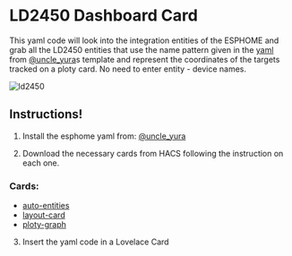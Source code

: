 # LD2450 Dashboard Card
This yaml code will look into the integration entities of the ESPHOME and grab all the LD2450 entities that use the name pattern given in the [yaml](https://github.com/uncle-yura/esphome-ld2450/blob/master/example_ld2450.yaml) from [@uncle_yura](https://github.com/uncle-yura/esphome-ld2450)s template and represent the coordinates of the targets tracked on a ploty card.
No need to enter entity - device names.

![ld2450](https://github.com/user-attachments/assets/48cc68be-840f-4b0e-86e9-757ee1b2ff1c)


## Instructions!

1) Install the esphome yaml from: [@uncle_yura](https://github.com/uncle-yura/esphome-ld2450)

2) Download the necessary cards from HACS following the instruction on each one.

### Cards:
* [auto-entities](https://github.com/thomasloven/lovelace-auto-entities)
* [layout-card](https://github.com/thomasloven/lovelace-layout-card)
* [ploty-graph](https://github.com/dbuezas/lovelace-plotly-graph-card)


3) Insert the yaml code in a Lovelace Card
